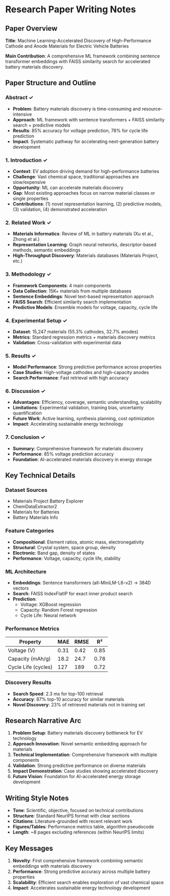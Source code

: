 # Research Paper Writing Notes

## Paper Overview
**Title**: Machine Learning-Accelerated Discovery of High-Performance Cathode and Anode Materials for Electric Vehicle Batteries

**Main Contribution**: A comprehensive ML framework combining sentence transformer embeddings with FAISS similarity search for accelerated battery materials discovery.

## Paper Structure and Outline

### Abstract ✓
- **Problem**: Battery materials discovery is time-consuming and resource-intensive
- **Approach**: ML framework with sentence transformers + FAISS similarity search + predictive models
- **Results**: 85% accuracy for voltage prediction, 78% for cycle life prediction
- **Impact**: Systematic pathway for accelerating next-generation battery development

### 1. Introduction ✓
- **Context**: EV adoption driving demand for high-performance batteries
- **Challenge**: Vast chemical space, traditional approaches are slow/expensive
- **Opportunity**: ML can accelerate materials discovery
- **Gap**: Most existing approaches focus on narrow material classes or single properties
- **Contributions**: (1) novel representation learning, (2) predictive models, (3) validation, (4) demonstrated acceleration

### 2. Related Work ✓
- **Materials Informatics**: Review of ML in battery materials (Xu et al., Zhong et al.)
- **Representation Learning**: Graph neural networks, descriptor-based methods, semantic embeddings
- **High-Throughput Discovery**: Materials databases (Materials Project, etc.)

### 3. Methodology ✓
- **Framework Components**: 4 main components
- **Data Collection**: 15K+ materials from multiple databases
- **Sentence Embeddings**: Novel text-based representation approach
- **FAISS Search**: Efficient similarity search implementation
- **Predictive Models**: Ensemble models for voltage, capacity, cycle life

### 4. Experimental Setup ✓
- **Dataset**: 15,247 materials (55.3% cathodes, 32.7% anodes)
- **Metrics**: Standard regression metrics + materials discovery metrics
- **Validation**: Cross-validation with experimental data

### 5. Results ✓
- **Model Performance**: Strong predictive performance across properties
- **Case Studies**: High-voltage cathodes and high-capacity anodes
- **Search Performance**: Fast retrieval with high accuracy

### 6. Discussion ✓
- **Advantages**: Efficiency, coverage, semantic understanding, scalability
- **Limitations**: Experimental validation, training bias, uncertainty quantification
- **Future Work**: Active learning, synthesis planning, cost optimization
- **Impact**: Accelerating sustainable energy technology

### 7. Conclusion ✓
- **Summary**: Comprehensive framework for materials discovery
- **Performance**: 85% voltage prediction accuracy
- **Foundation**: AI-accelerated materials discovery in energy storage

## Key Technical Details

### Dataset Sources
- Materials Project Battery Explorer
- ChemDataExtractor2
- Materials for Batteries
- Battery Materials Info

### Feature Categories
- **Compositional**: Element ratios, atomic mass, electronegativity
- **Structural**: Crystal system, space group, density
- **Electronic**: Band gap, density of states
- **Performance**: Voltage, capacity, cycle life, stability

### ML Architecture
- **Embeddings**: Sentence transformers (all-MiniLM-L6-v2) → 384D vectors
- **Search**: FAISS IndexFlatIP for exact inner product search
- **Prediction**: 
  - Voltage: XGBoost regression
  - Capacity: Random Forest regression  
  - Cycle Life: Neural network

### Performance Metrics
| Property | MAE | RMSE | R² |
|----------|-----|------|-----|
| Voltage (V) | 0.31 | 0.42 | 0.85 |
| Capacity (mAh/g) | 18.2 | 24.7 | 0.78 |
| Cycle Life (cycles) | 127 | 189 | 0.72 |

### Discovery Results
- **Search Speed**: 2.3 ms for top-100 retrieval
- **Accuracy**: 87% top-10 accuracy for similar materials
- **Novel Discovery**: 23% of retrieved materials not in training set

## Research Narrative Arc

1. **Problem Setup**: Battery materials discovery bottleneck for EV technology
2. **Approach Innovation**: Novel semantic embedding approach for materials
3. **Technical Implementation**: Comprehensive framework with multiple components
4. **Validation**: Strong predictive performance on diverse materials
5. **Impact Demonstration**: Case studies showing accelerated discovery
6. **Future Vision**: Foundation for AI-accelerated energy storage development

## Writing Style Notes
- **Tone**: Scientific, objective, focused on technical contributions
- **Structure**: Standard NeurIPS format with clear sections
- **Citations**: Literature-grounded with recent relevant work
- **Figures/Tables**: Performance metrics table, algorithm pseudocode
- **Length**: ~8 pages excluding references (within NeurIPS limits)

## Key Messages
1. **Novelty**: First comprehensive framework combining semantic embeddings with materials discovery
2. **Performance**: Strong predictive accuracy across multiple battery properties
3. **Scalability**: Efficient search enables exploration of vast chemical space
4. **Impact**: Accelerates sustainable energy technology development
